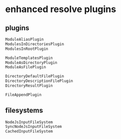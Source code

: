 # enhanced resolve plugins

## plugins

``` javascript
ModuleAliasPlugin
ModulesInDirectoriesPlugin
ModulesInRootPlugin

ModuleTemplatesPlugin
ModuleAsDirectoryPlugin
ModuleAsFilePlugin

DirectoryDefaultFilePlugin
DirectoryDescriptionFilePlugin
DirectoryResultPlugin

FileAppendPlugin
```

## filesystems

``` javascript
NodeJsInputFileSystem
SyncNodeJsInputFileSystem
CachedInputFileSystem
```